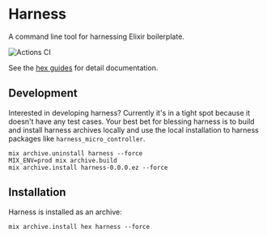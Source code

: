 # Harness

A command line tool for harnessing Elixir boilerplate.

![Actions CI](https://github.com/NFIBrokerage/harness/workflows/Actions%20CI/badge.svg)

See the [hex guides](https://hexdocs.pm/harness/welcome.html#content)
for detail documentation.

## Development

Interested in developing harness? Currently it's in a tight spot because it
doesn't have any test cases. Your best bet for blessing harness is to build
and install harness archives locally and use the local installation to harness
packages like `harness_micro_controller`.

```
mix archive.uninstall harness --force
MIX_ENV=prod mix archive.build
mix archive.install harness-0.0.0.ez --force
```

## Installation

Harness is installed as an archive:

```
mix archive.install hex harness --force
```
